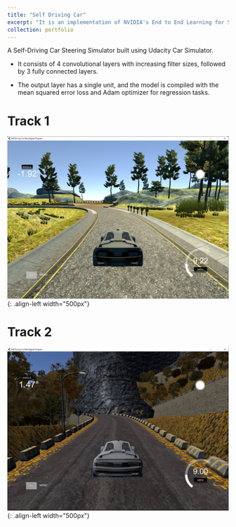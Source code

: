 ```yaml
---
title: "Self Driving Car"
excerpt: "It is an implementation of NVIDIA's End to End Learning for Self-Driving Cars research [paper](https://arxiv.org/pdf/1604.07316).<br/><img src='/images/Track_1_SDC.jpg' width='600'>"
collection: portfolio
---
```


<!-- This is an item in your portfolio. It can be have images or nice text. If you name the file .md, it will be parsed as markdown. If you name the file .html, it will be parsed as HTML.  -->

A Self-Driving Car Steering Simulator built using Udacity Car Simulator.

- It consists of 4 convolutional layers with increasing filter sizes, followed by 3 fully connected layers.

- The output layer has a single unit, and the model is compiled with the mean squared error loss and Adam optimizer for regression tasks.

# Track 1
![Track_1](/images/Track_1_SDC.jpg){: .align-left width="500px"}

# Track 2
![Track_2](/images/Track_2_SDC.jpg){: .align-left width="500px"}